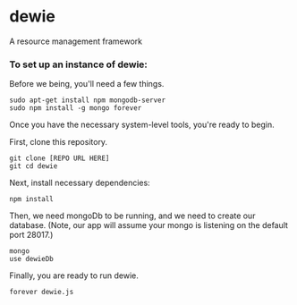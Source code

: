 # dewie
A resource management framework

### To set up an instance of dewie:

Before we being, you'll need a few things.

```
sudo apt-get install npm mongodb-server
sudo npm install -g mongo forever
```

Once you have the necessary system-level tools, you're ready to begin.

First, clone this repository.

```
git clone [REPO URL HERE]
git cd dewie
```

Next, install necessary dependencies:

`npm install`

Then, we need mongoDb to be running, and we need to create our database. (Note, our app will assume your mongo is listening on the default port 28017.)

```
mongo
use dewieDb
```

Finally, you are ready to run dewie.

```
forever dewie.js
```
